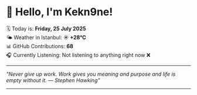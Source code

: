 # 👋 Hello, I'm Kekn9ne!

🗓️ Today is: **Friday, 25 July 2025**  
🌤️ Weather in Istanbul: **☀️   +28°C**  
📊 GitHub Contributions: **68**  
🎧 Currently Listening: Not listening to anything right now ❌

---

_"Never give up work. Work gives you meaning and purpose and life is empty without it. — *Stephen Hawking*"_

---
